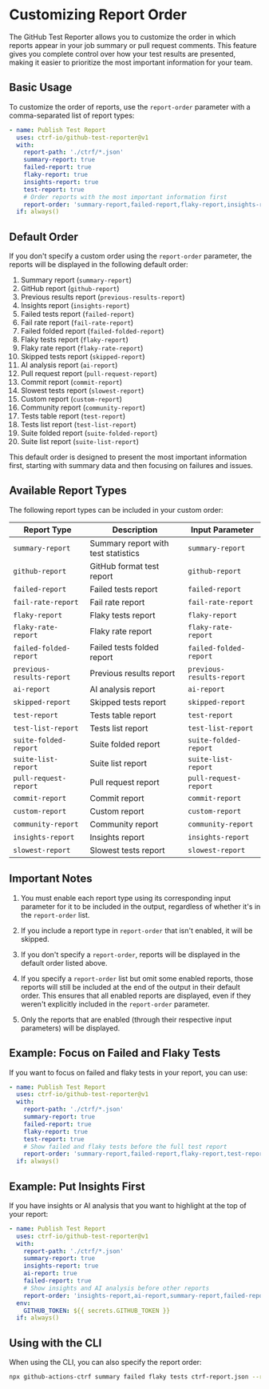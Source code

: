 # Customizing Report Order

The GitHub Test Reporter allows you to customize the order in which reports appear in your job summary or pull request comments. This feature gives you complete control over how your test results are presented, making it easier to prioritize the most important information for your team.

## Basic Usage

To customize the order of reports, use the `report-order` parameter with a comma-separated list of report types:

```yaml
- name: Publish Test Report
  uses: ctrf-io/github-test-reporter@v1
  with:
    report-path: './ctrf/*.json'
    summary-report: true
    failed-report: true
    flaky-report: true
    insights-report: true
    test-report: true
    # Order reports with the most important information first
    report-order: 'summary-report,failed-report,flaky-report,insights-report,test-report'
  if: always()
```

## Default Order

If you don't specify a custom order using the `report-order` parameter, the reports will be displayed in the following default order:

1. Summary report (`summary-report`)
2. GitHub report (`github-report`)
3. Previous results report (`previous-results-report`)
4. Insights report (`insights-report`)
5. Failed tests report (`failed-report`)
6. Fail rate report (`fail-rate-report`)
7. Failed folded report (`failed-folded-report`)
8. Flaky tests report (`flaky-report`)
9. Flaky rate report (`flaky-rate-report`)
10. Skipped tests report (`skipped-report`)
11. AI analysis report (`ai-report`)
12. Pull request report (`pull-request-report`)
13. Commit report (`commit-report`)
14. Slowest tests report (`slowest-report`)
15. Custom report (`custom-report`)
16. Community report (`community-report`)
17. Tests table report (`test-report`)
18. Tests list report (`test-list-report`)
19. Suite folded report (`suite-folded-report`)
20. Suite list report (`suite-list-report`)

This default order is designed to present the most important information first, starting with summary data and then focusing on failures and issues.

## Available Report Types

The following report types can be included in your custom order:

| Report Type | Description | Input Parameter |
|-------------|-------------|-----------------|
| `summary-report` | Summary report with test statistics | `summary-report` |
| `github-report` | GitHub format test report | `github-report` |
| `failed-report` | Failed tests report | `failed-report` |
| `fail-rate-report` | Fail rate report | `fail-rate-report` |
| `flaky-report` | Flaky tests report | `flaky-report` |
| `flaky-rate-report` | Flaky rate report | `flaky-rate-report` |
| `failed-folded-report` | Failed tests folded report | `failed-folded-report` |
| `previous-results-report` | Previous results report | `previous-results-report` |
| `ai-report` | AI analysis report | `ai-report` |
| `skipped-report` | Skipped tests report | `skipped-report` |
| `test-report` | Tests table report | `test-report` |
| `test-list-report` | Tests list report | `test-list-report` |
| `suite-folded-report` | Suite folded report | `suite-folded-report` |
| `suite-list-report` | Suite list report | `suite-list-report` |
| `pull-request-report` | Pull request report | `pull-request-report` |
| `commit-report` | Commit report | `commit-report` |
| `custom-report` | Custom report | `custom-report` |
| `community-report` | Community report | `community-report` |
| `insights-report` | Insights report | `insights-report` |
| `slowest-report` | Slowest tests report | `slowest-report` |

## Important Notes

1. You must enable each report type using its corresponding input parameter for it to be included in the output, regardless of whether it's in the `report-order` list.

2. If you include a report type in `report-order` that isn't enabled, it will be skipped.

3. If you don't specify a `report-order`, reports will be displayed in the default order listed above.

4. If you specify a `report-order` list but omit some enabled reports, those reports will still be included at the end of the output in their default order. This ensures that all enabled reports are displayed, even if they weren't explicitly included in the `report-order` parameter.

5. Only the reports that are enabled (through their respective input parameters) will be displayed.

## Example: Focus on Failed and Flaky Tests

If you want to focus on failed and flaky tests in your report, you can use:

```yaml
- name: Publish Test Report
  uses: ctrf-io/github-test-reporter@v1
  with:
    report-path: './ctrf/*.json'
    summary-report: true
    failed-report: true
    flaky-report: true
    test-report: true
    # Show failed and flaky tests before the full test report
    report-order: 'summary-report,failed-report,flaky-report,test-report'
  if: always()
```

## Example: Put Insights First

If you have insights or AI analysis that you want to highlight at the top of your report:

```yaml
- name: Publish Test Report
  uses: ctrf-io/github-test-reporter@v1
  with:
    report-path: './ctrf/*.json'
    summary-report: true
    insights-report: true
    ai-report: true
    failed-report: true
    # Show insights and AI analysis before other reports
    report-order: 'insights-report,ai-report,summary-report,failed-report'
  env:
    GITHUB_TOKEN: ${{ secrets.GITHUB_TOKEN }}
  if: always()
```

## Using with the CLI

When using the CLI, you can also specify the report order:

```bash
npx github-actions-ctrf summary failed flaky tests ctrf-report.json --report-order "summary-report,failed-report,flaky-report,test-report"
``` 